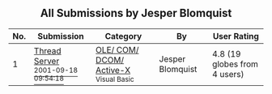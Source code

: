﻿<div align="center">

## All Submissions by Jesper Blomquist

</div>

No.  | Submission | Category | By   | User Rating
---- | ---------- | -------- | ---- | -----------
1 | [Thread Server<br /><sup>2001-09-18 09:54:18</sup>](https://github.com/Planet-Source-Code/jesper-blomquist-thread-server__1-27336) | [OLE/ COM/ DCOM/ Active\-X<br /><sup>Visual Basic</sup>](../ByCategory/ole-com-dcom-active-x__1-29.md) | Jesper Blomquist | 4.8 (19 globes from 4 users)
